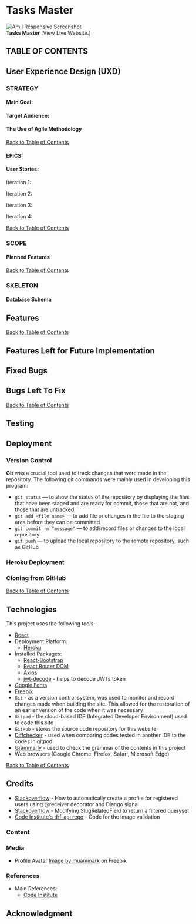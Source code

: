 # Tasks Master
![Am I Responsive Screenshot]()     
**Tasks Master**
[View Live Website.]

## TABLE OF CONTENTS

## User Experience Design (UXD)

### **STRATEGY**
#### **Main Goal:**

#### **Target Audience:**

#### **The Use of Agile Methodology**

[<ins>Back to Table of Contents</ins>](#table-of-contents)

#### **EPICS:**

#### **User Stories:**
Iteration 1:    

Iteration 2:    

Iteration 3:    

Iteration 4:    

[<ins>Back to Table of Contents</ins>](#table-of-contents)

### **SCOPE**

#### **Planned Features**

[<ins>Back to Table of Contents</ins>](#table-of-contents)

### **SKELETON**
#### **Database Schema**

## Features

[<ins>Back to Table of Contents</ins>](#table-of-contents)

## Features Left for Future Implementation

## Fixed Bugs


## Bugs Left To Fix

[<ins>Back to Table of Contents</ins>](#table-of-contents)

## Testing

## Deployment

### **Version Control**

**Git** was a crucial tool used to track changes that were made in the repository. The following git commands were mainly used in developing this program:

* `git status` — to show the status of the repository by displaying the files that have been staged and are ready for commit, those that are not, and those that are untracked. 
* `git add <file name>` — to add file or changes in the file to the staging area before they can be committed
* `git commit -m "message"` — to add/record files or changes to the local repository
* `git push` — to upload the local repository to the remote repository, such as GitHub

### **Heroku Deployment**


### **Cloning from GitHub**

[<ins>Back to Table of Contents</ins>](#table-of-contents)

## Technologies
This project uses the following tools:
* [React](https://create-react-app.dev/)
* Deployment Platform:
    * [Heroku](https://www.heroku.com)
* Installed Packages:
    * [React-Bootstrap](https://react-bootstrap.github.io/)
    * [React Router DOM](https://v5.reactrouter.com/)
    * [Axios](https://axios-http.com/docs/intro)
    * [jwt-decode](https://github.com/auth0/jwt-decode) - helps to decode JWTs token
* [Google Fonts](https://fonts.google.com/)
* [Freepik](https://www.freepik.com/)
* `Git` - as a version control system, was used to monitor and record changes made when building the site. This allowed for the restoration of an earlier version of the code when it was necessary
* `Gitpod` - the cloud-based IDE (Integrated Developer Environment) used to code this site
* `GitHub` - stores the source code repository for this website
* [Diffchecker](https://www.diffchecker.com/#) - used when comparing codes tested in another IDE to the codes in gitpod     
* [Grammarly](https://www.grammarly.com/) - used to check the grammar of the contents in this project   
* Web browsers (Google Chrome, Firefox, Safari, Microsoft Edge) 

[<ins>Back to Table of Contents</ins>](#table-of-contents)

## Credits

* [Stackoverflow](https://stackoverflow.com/questions/65908861/how-to-automatically-create-new-profile-once-a-new-user-is-created-in-django) - How to automatically create a profile for registered users using @receiver decorator and Django signal
* [Stackoverflow](https://stackoverflow.com/questions/29642390/how-to-filter-serializers-slugrelatedfield-queryset-using-model-field) - Modifying SlugRelatedField to return a filtered queryset
* [Code Institute's drf-api repo](https://github.com/Code-Institute-Solutions/drf-api/blob/c637122d1a559139cabf1d39b0a3281814091d79/posts/serializers.py) - Code for the image validation

### Content

### Media
* Profile Avatar <a href="https://www.freepik.com/free-vector/people-icon-collection_1157380.htm#query=avatar&position=14&from_view=keyword&track=sph">Image by muammark</a> on Freepik

### References
* Main References:
    * [Code Institute](https://codeinstitute.net/ie/)

## Acknowledgment